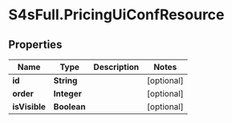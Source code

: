 # S4sFull.PricingUiConfResource

## Properties
Name | Type | Description | Notes
------------ | ------------- | ------------- | -------------
**id** | **String** |  | [optional] 
**order** | **Integer** |  | [optional] 
**isVisible** | **Boolean** |  | [optional] 


